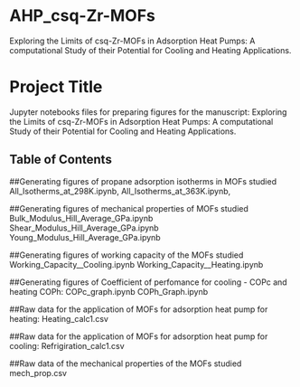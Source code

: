 # AHP_csq-Zr-MOFs
Exploring the Limits of csq-Zr-MOFs in Adsorption Heat Pumps:  A computational Study of their Potential for Cooling and Heating Applications.
# Project Title
Jupyter notebooks files for preparing figures for the manuscript: Exploring the Limits of csq-Zr-MOFs in Adsorption Heat Pumps: 
A computational Study of their Potential for Cooling and Heating Applications.

## Table of Contents

##Generating figures of propane adsorption isotherms in MOFs studied
All_Isotherms_at_298K.ipynb,
All_Isotherms_at_363K.ipynb,

##Generating figures of mechanical properties of MOFs studied 
Bulk_Modulus_Hill_Average_GPa.ipynb
Shear_Modulus_Hill_Average_GPa.ipynb
Young_Modulus_Hill_Average_GPa.ipynb

##Generating figures of working capacity of the MOFs studied
Working_Capacity__Cooling.ipynb
Working_Capacity__Heating.ipynb

##Generating figures of Coefficient of perfomance for cooling - COPc and heating COPh:
COPc_graph.ipynb
COPh_Graph.ipynb

##Raw data for the application of MOFs for adsorption heat pump for heating:
Heating_calc1.csv

##Raw data for the application of MOFs for adsorption heat pump for cooling:
Refrigiration_calc1.csv

##Raw data of the mechanical properties of the MOFs studied
mech_prop.csv
